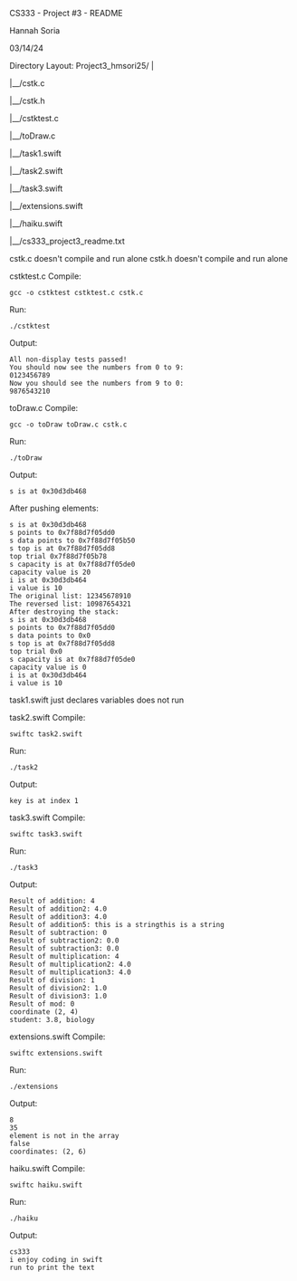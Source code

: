 
CS333 - Project #3 - README

Hannah Soria

03/14/24

Directory Layout:
Project3_hmsori25/
|

|__/cstk.c

|__/cstk.h

|__/cstktest.c

|__/toDraw.c

|__/task1.swift

|__/task2.swift

|__/task3.swift

|__/extensions.swift

|__/haiku.swift

|__/cs333_project3_readme.txt

cstk.c doesn't compile and run alone
cstk.h doesn't compile and run alone

cstktest.c
 Compile:
 
	gcc -o cstktest cstktest.c cstk.c
 Run:
 
	./cstktest
 Output:
 
	All non-display tests passed!
	You should now see the numbers from 0 to 9: 
	0123456789
	Now you should see the numbers from 9 to 0: 
	9876543210

toDraw.c
 Compile:
 
	gcc -o toDraw toDraw.c cstk.c
 Run:
 
	./toDraw
 Output:
 
	s is at 0x30d3db468
 
 After pushing elements:
 
	s is at 0x30d3db468
	s points to 0x7f88d7f05dd0
	s data points to 0x7f88d7f05b50
	s top is at 0x7f88d7f05dd8
	top trial 0x7f88d7f05b78
	s capacity is at 0x7f88d7f05de0
	capacity value is 20
	i is at 0x30d3db464
	i value is 10
	The original list: 12345678910
	The reversed list: 10987654321
	After destroying the stack:
	s is at 0x30d3db468
	s points to 0x7f88d7f05dd0
	s data points to 0x0
	s top is at 0x7f88d7f05dd8
	top trial 0x0
	s capacity is at 0x7f88d7f05de0
	capacity value is 0
	i is at 0x30d3db464
	i value is 10 

task1.swift just declares variables does not run

task2.swift
 Compile:
 
	swiftc task2.swift
 Run:
 
	./task2
 Output:
 
	key is at index 1

task3.swift
 Compile:
 
	swiftc task3.swift
 Run:
 
	./task3
 Output:
 
	Result of addition: 4
	Result of addition2: 4.0
	Result of addition3: 4.0
	Result of addition5: this is a stringthis is a string
	Result of subtraction: 0
	Result of subtraction2: 0.0
	Result of subtraction3: 0.0
	Result of multiplication: 4
	Result of multiplication2: 4.0
	Result of multiplication3: 4.0
	Result of division: 1
	Result of division2: 1.0
	Result of division3: 1.0
	Result of mod: 0
	coordinate (2, 4)
	student: 3.8, biology 

extensions.swift
 Compile:
 
	swiftc extensions.swift
 Run:
 
	./extensions
 Output:
 
	8
	35
	element is not in the array
	false
	coordinates: (2, 6)

haiku.swift
 Compile:
 
	swiftc haiku.swift
 Run:
 
	./haiku
 Output:
 
	cs333
	i enjoy coding in swift
	run to print the text
